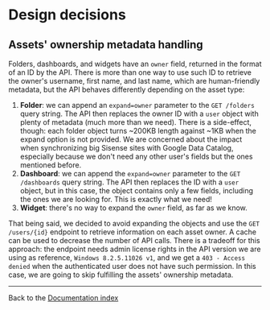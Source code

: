 # Design decisions

## Assets' ownership metadata handling

Folders, dashboards, and widgets have an `owner` field, returned in the format
of an ID by the API. There is more than one way to use such ID to retrieve the
owner's username, first name, and last name, which are human-friendly metadata,
but the API behaves differently depending on the asset type:

1. **Folder**: we can append an `expand=owner` parameter to the `GET /folders`
   query string. The API then replaces the owner ID with a `user` object with
   plenty of metadata (much more than we need). There is a side-effect, though:
   each folder object turns ~200KB length against ~1KB when the expand option
   is not provided. We are concerned about the impact when synchronizing big
   Sisense sites with Google Data Catalog, especially because we don't need any
   other user's fields but the ones mentioned before.
1. **Dashboard**: we can append the `expand=owner` parameter to the
   `GET /dashboards` query string. The API then replaces the ID with a `user`
   object, but in this case, the object contains only a few fields, including
   the ones we are looking for. This is exactly what we need!
1. **Widget**: there's no way to expand the `owner` field, as far as we know.


That being said, we decided to avoid expanding the objects and use the 
`GET /users/{id}` endpoint to retrieve information on each asset owner. A cache
can be used to decrease the number of API calls. There is a tradeoff for this
approach: the endpoint needs admin license rights in the API version we are
using as reference, `Windows 8.2.5.11026 v1`, and we get a `403 - Access denied`
when the authenticated user does not have such permission. In this case, we
are going to skip fulfilling the assets' ownership metadata.

---

Back to the [Documentation index](README.md)
